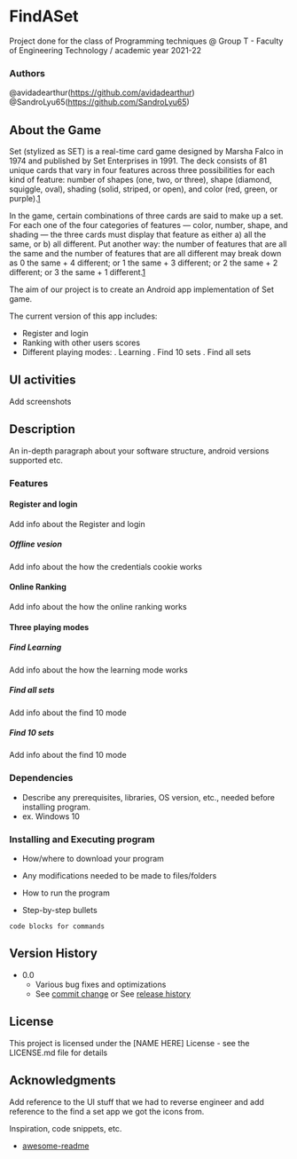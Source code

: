 # FindASet

Project done for the class of Programming techniques @ Group T - Faculty of Engineering Technology / academic year 2021-22

### Authors

@avidadearthur(https://github.com/avidadearthur)
@SandroLyu65(https://github.com/SandroLyu65)

## About the Game

Set (stylized as SET) is a real-time card game designed by Marsha Falco in 1974 and published by Set Enterprises in 1991. 
The deck consists of 81 unique cards that vary in four features across three possibilities for each kind of feature: number of shapes (one, two, or three),
shape (diamond, squiggle, oval), shading (solid, striped, or open), and color (red, green, or purple).[1](https://en.wikipedia.org/wiki/Set_(card_game))

In the game, certain combinations of three cards are said to make up a set. For each one of the four categories of features — 
color, number, shape, and shading — the three cards must display that feature as either a) all the same, or b) all different. 
Put another way: the number of features that are all the same and the number of features that are all different may break down as 0 the same + 4 different;
or 1 the same + 3 different; or 2 the same + 2 different; or 3 the same + 1 different.[1](https://en.wikipedia.org/wiki/Set_(card_game))

The aim of our project is to create an Android app implementation of Set game.

The current version of this app includes:

* Register and login 
* Ranking with other users scores 
* Different playing modes:
	. Learning
	. Find 10 sets
	. Find all sets
    
## UI activities

Add screenshots

## Description

An in-depth paragraph about your software structure, android versions supported etc.

### Features
#### Register and login

Add info about the Register and login 

##### Offline vesion

Add info about the how the credentials cookie works

#### Online Ranking

Add info about the how the online ranking works

#### Three playing modes
##### Find Learning

Add info about the how the learning mode works

##### Find all sets
Add info about the find 10 mode

##### Find 10 sets
Add info about the find 10 mode

### Dependencies

* Describe any prerequisites, libraries, OS version, etc., needed before installing program.
* ex. Windows 10

### Installing and Executing program

* How/where to download your program
* Any modifications needed to be made to files/folders

* How to run the program
* Step-by-step bullets
```
code blocks for commands
```

## Version History

* 0.0
    * Various bug fixes and optimizations
    * See [commit change]() or See [release history]()


## License

This project is licensed under the [NAME HERE] License - see the LICENSE.md file for details

## Acknowledgments

Add reference to the UI stuff that we had to reverse engineer and add reference to the find a set app we got the icons from.

Inspiration, code snippets, etc.
* [awesome-readme](https://github.com/matiassingers/awesome-readme)
